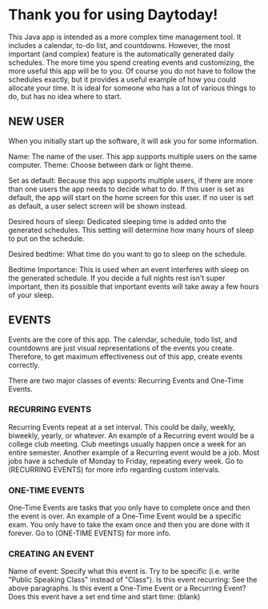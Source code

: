 # Thank you for using Daytoday!

This Java app is intended as a more complex time management tool. It includes a calendar, to-do list, and countdowns. However, the most important (and complex) feature is the automatically generated daily schedules. The more time you spend creating events and customizing, the more useful this app will be to you. Of course you do not have to follow the schedules exactly, but it provides a useful example of how you could allocate your time. It is ideal for someone who has a lot of various things to do, but has no idea where to start.



## NEW USER
When you initially start up the software, it will ask you for some information.

Name: The name of the user. This app supports multiple users on the same computer.
Theme: Choose between dark or light theme.

Set as default: Because this app supports multiple users, if there are more than one users the app needs to decide what to do. If this user is set as default, the app will start on the home screen for this user. If no user is set as default, a user select screen will be shown instead.

Desired hours of sleep: Dedicated sleeping time is added onto the generated schedules. This setting will determine how many hours of sleep to put on the schedule.

Desired bedtime: What time do you want to go to sleep on the schedule.

Bedtime Importance: This is used when an event interferes with sleep on the generated schedule. If you decide a full nights rest isn't super important, then its possible that important events will take away a few hours of your sleep.



## EVENTS
Events are the core of this app. The calendar, schedule, todo list, and countdowns are just visual representations of the events you create. Therefore, to get maximum effectiveness out of this app, create events correctly.

There are two major classes of events: Recurring Events and One-Time Events.

### RECURRING EVENTS
Recurring Events repeat at a set interval. This could be daily, weekly, biweekly, yearly, or whatever. An example of a Recurring event would be a college club meeting. Club meetings usually happen once a week for an entire semester. Another example of a Recurring event would be a job. Most jobs have a schedule of Monday to Friday, repeating every week. Go to (RECURRING EVENTS) for more info regarding custom intervals.

### ONE-TIME EVENTS
One-Time Events are tasks that you only have to complete once and then the event is over. An example of a One-Time Event would be a specific exam. You only have to take the exam once and then you are done with it forever. Go to (ONE-TIME EVENTS) for more info.

### CREATING AN EVENT
Name of event: Specify what this event is. Try to be specific (i.e. write "Public Speaking Class" instead of "Class").
Is this event recurring: See the above paragraphs. Is this event a One-Time Event or a Recurring Event?
Does this event have a set end time and start time: (blank)
